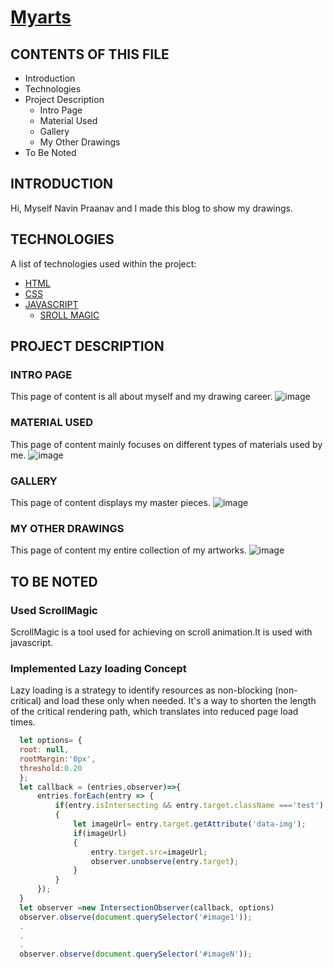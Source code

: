 # [Myarts](https://main--musical-faun-272f6f.netlify.app/)

CONTENTS OF THIS FILE
---------------------

 * Introduction
 * Technologies
 * Project Description
   * Intro Page
   * Material Used
   * Gallery
   * My Other Drawings
* To Be Noted

INTRODUCTION
------------

  Hi, Myself Navin Praanav and I made this blog to show my drawings.
  
TECHNOLOGIES
------------
A list of technologies used within the project:
* [HTML](https://en.wikipedia.org/wiki/HTML) 
* [CSS](https://en.wikipedia.org/wiki/CSS)
* [JAVASCRIPT](https://en.wikipedia.org/wiki/JavaScript)
  * [SROLL MAGIC](https://scrollmagic.io/)

PROJECT DESCRIPTION
------------

### INTRO PAGE
  This page of content is all about myself and my drawing career.
  ![image](https://user-images.githubusercontent.com/91049629/177570238-9d341558-7bd1-40ef-ab5c-f389847cc684.png)

  
### MATERIAL USED
  This page of content mainly focuses on different types of materials used by me.
  ![image](https://user-images.githubusercontent.com/91049629/177571287-544207c7-5320-4fc4-b493-fdfce8317ee4.png)

### GALLERY
  This page of content displays my master pieces.
  ![image](https://user-images.githubusercontent.com/91049629/177571409-785ef03a-ec27-4697-81df-edd53b1581c7.png)
  
### MY OTHER DRAWINGS
  This page of content my entire collection of my artworks.
  ![image](https://user-images.githubusercontent.com/91049629/177571536-fa74a115-9c6a-426c-8a8e-816051af825e.png)
  

TO BE NOTED
------------
### Used ScrollMagic
  ScrollMagic is a tool used for achieving on scroll animation.It is used with javascript.
  
### Implemented Lazy loading Concept
  Lazy loading is a strategy to identify resources as non-blocking (non-critical) and load these only when needed. It's a way to shorten the length of the critical rendering path, which translates into reduced page load times.
  ```javascript
    let options= {
    root: null,
    rootMargin:'0px',
    threshold:0.20
    };
    let callback = (entries,observer)=>{
        entries.forEach(entry => {
            if(entry.isIntersecting && entry.target.className ==='test')
            {
                let imageUrl= entry.target.getAttribute('data-img');
                if(imageUrl)
                {
                    entry.target.src=imageUrl;
                    observer.unobserve(entry.target);
                }
            }
        });
    }
    let observer =new IntersectionObserver(callback, options)
    observer.observe(document.querySelector('#image1'));
    .
    .
    .
    observer.observe(document.querySelector('#imageN'));
  ```
